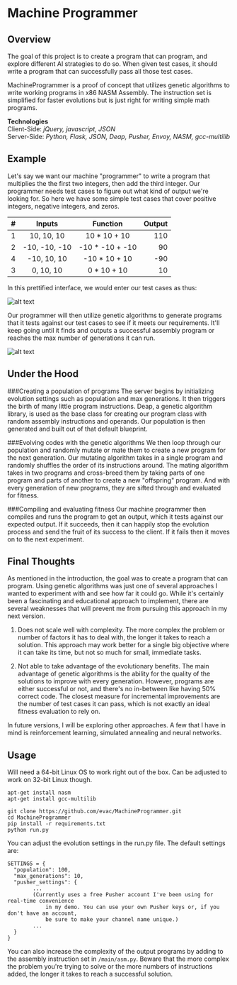 Machine Programmer
=========================


Overview
---------
The goal of this project is to create a program that can program, and explore different AI strategies to do so. When given test cases, it should write a program that can successfully pass all those test cases.


MachineProgrammer is a proof of concept that utilizes genetic algorithms to write working programs in x86 NASM Assembly. The instruction set is simplified for faster evolutions but is just right for writing simple math programs.



**Technologies**  
Client-Side: _jQuery, javascript, JSON_  
Server-Side: _Python, Flask, JSON, Deap, Pusher, Envoy, NASM, gcc-multilib_  



Example
--------------
Let's say we want our machine "programmer" to write a program that multiplies the the first two integers, then add the third integer. Our programmer needs test cases to figure out what kind of output we're looking for. So here we have some simple test cases that cover positive integers, negative integers, and zeros.

|      #      | Inputs        | Function      | Output       |
|-------------|:-------------:|:-------------:|-------------:|
|      1      | 10, 10, 10    | 10 * 10 + 10  | 110          |
|      2      | -10, -10, -10 |-10 * -10 + -10| 90           |
|      4      | -10, 10, 10   | -10 * 10 + 10 | -90          |
|      3      | 0, 10, 10     | 0 * 10 + 10   | 10           |



In this prettified interface, we would enter our test cases as thus:

![alt text](https://raw.github.com/evac/MachineProgrammer/master/screenshots/inputs.png "Inputs")



Our programmer will then utilize genetic algorithms to generate programs that it tests against our test cases to see if it meets our requirements. It'll keep going until it finds and outputs a successful assembly program or reaches the max number of generations it can run.

![alt text](https://raw.github.com/evac/MachineProgrammer/master/screenshots/output.png "Output")


Under the Hood
---------------

###Creating a population of programs
The server begins by initializing evolution settings such as population and max generations. It then triggers the birth of many little program instructions. Deap, a genetic algorithm library, is used as the base class for creating our program class with random assembly instructions and operands. Our population is then generated and built out of that default blueprint.

###Evolving codes with the genetic algorithms
We then loop through our population and randomly mutate or mate them to create a new program for the next generation. Our mutating algorithm takes in a single program and randomly shuffles the order of its instructions around. The mating algorithm takes in two programs and cross-breed them by taking parts of one program and parts of another to create a new "offspring" program. And with every generation of new programs, they are sifted through and evaluated for fitness. 

###Compiling and evaluating fitness
Our machine programmer then compiles and runs the program to get an output, which it tests against our expected output. If it succeeds, then it can happily stop the evolution process and send the fruit of its success to the client. If it fails then it moves on to the next experiment.



Final Thoughts
---------------

As mentioned in the introduction, the goal was to create a program that can program. Using genetic algorithms was just one of several approaches I wanted to experiment with and see how far it could go. While it's certainly been a fascinating and educational approach to implement, there are several weaknesses that will prevent me from pursuing this approach in my next version.

1) Does not scale well with complexity. The more complex the problem or number of factors it has to deal with, the longer it takes to reach a solution. This approach may work better for a single big objective where it can take its time, but not so much for small, immediate tasks.

2) Not able to take advantage of the evolutionary benefits. The main advantage of genetic algorithms is the ability for the quality of the solutions to improve with every generation. However, programs are either successful or not, and there's no in-between like having 50% correct code. The closest measure for incremental improvements are the number of test cases it can pass, which is not exactly an ideal fitness evaluation to rely on.

In future versions, I will be exploring other approaches. A few that I have in mind is reinforcement learning, simulated annealing and neural networks.


Usage
---------------
Will need a 64-bit Linux OS to work right out of the box. Can be adjusted to work on 32-bit Linux though.


```
apt-get install nasm
apt-get install gcc-multilib
```

```
git clone https://github.com/evac/MachineProgrammer.git
cd MachineProgrammer
pip install -r requirements.txt
python run.py
```


You can adjust the evolution settings in the run.py file. The default settings are:  
```
SETTINGS = {
  "population": 100,
  "max_generations": 10,
  "pusher_settings": {
		...
		(Currently uses a free Pusher account I've been using for real-time convenience
			in my demo. You can use your own Pusher keys or, if you don't have an account,
			be sure to make your channel name unique.)
		...
  }
}
```

You can also increase the complexity of the output programs by adding to the assembly instruction set in `/main/asm.py`. Beware that the more complex the problem you're trying to solve or the more numbers of instructions added, the longer it takes to reach a successful solution.
